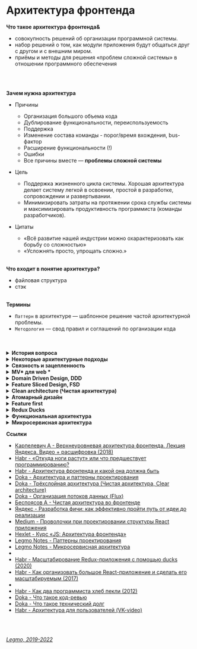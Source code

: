 <h1>Архитектура фронтенда</h1>

**Что такое архитектура фронтенда&** 
- совокупность решений об организации программной системы.
- набор решений о том, как модули приложения будут общаться друг с другом и с внешним миром.
- приёмы и методы для решения «проблем сложной системы» в отношении программного обеспечения
<br>
<br>

**Зачем нужна архитектура**
- Причины
  - Организация большого объема кода
  - Дублирование функциональности, переиспользуемость
  - Поддержка
  - Изменение состава команды - порог/время вхождения, bus-фактор
  - Расширение функциональности (!)
  - Ошибки
  - Все причины вместе — **проблемы сложной системы**

- Цель
  - Поддержка жизненного цикла системы. Хорошая архитектура делает систему легкой в освоении, простой в разработке, сопровождении и развертывании. 
  - Минимизировать затраты на протяжении срока службы системы и максимизировать продуктивность программиста (команды разработчиков).

- Цитаты
  - «Всё развитие нашей индустрии можно охарактеризовать как борьбу со сложностью»
  - «Усложнять просто, упрощать сложно.»
    <br>
    <br>

**Что входит в понятие архитектура?**
- файловая структура
- стэк
  <br>
  <br>

**Термины**
- `Паттерн` в архитектуре — шаблонное решение частой архитектурной проблемы.
- `Методология` — свод правил и соглашений по организации кода
<br>
<br>

[//]: # (История вопроса)
<details><summary><b>История вопроса</b></summary><p>

- 1968 — Эдсгер Дейкстра. Статья «Operator GOTO considered harmful» («Оператор GOTO — оператор безусловного перехода — зло»)
- 1970-е — Дейкстра и Дэвид Парнас — развивали идею, в соавторстве и по отдельности
- 1996 — первая подробная книга об архитектуре. Мэри Шоу и Дэвид Гэрлан. «Архитектура программного обеспечения: перспективы новой дисциплины» («Software Architecture: Perspectives on an Emerging Discipline»)
- После этого подробных книг об архитектуре ПО практически не писалось — именно из-за области применения. В каждой сфере знаний есть свои архитектурные подходы, часто не применимые в других областях. Архитектура — процесс творческий => конкретные книги про как писать архитектуру, вы не найдете.
- 2007 — вышел первый стандарт программной архитектуры: «ISO ISO / IEC 42010:2007». «IEEE 1471: ANSI / IEEE 1471 — 2000: Рекомендации по описанию преимущественно программных систем».

<br></p>
</details> 

[//]: # (Некоторые архитектурные подходы)
<details><summary><b>Некоторые архитектурные подходы</b></summary><p>

- MVC, MVP, MVVM, MV* — 19XX
- Компонент-контейнерный подход — 2000-2010
- Domain Driven Design (DDD) — 2003
- Onion Architecture — 2003-2012
- Clean architecture (Чистая архитектура) — 2012
- Атомарная архитектура, atomic design — 2013
- Микросервисная архитектура — 2011
- Feature Based / Feature first — 2010-2016
- Vertical slices — 2010-2016
- Flux, Redux — 2015
- Redux Duсks — 2015
- Business Logic Component (BLoC)
- Feature Driven Architecture (FDA) — 2018
- Feature Sliced Design (FSD) — 2018
- Функциональная архитектура

<br></p>
</details>

[//]: # (Связность и зацепленность)
<details><summary><b>Связность и зацепленность</b></summary><p>

Хорошая архитектура должна обладать низкой связностью, высокой зацепленностью.<br>
`Low coupling, high cohesion`

`Связность` (coupling) — взаимная зависимость модулей между собой.<br> 
Сколько изменений надо внести в модули при изменении другого модуля.<br>
Чем ниже этот показатель — тем лучше.<br>
Плохо кода модули зависят друг от друга — изменили что-то в компоненте User и надо вносить кучу правок в других модулях.

`Зацепленность` (cohesion) — степень общности обязанностей модуля.<br> 
Насколько модуль сфокусирована на решении одной задачи.<br>
Чем выше этот показатель — тем лучше.<br>
Плохо кода модуль решает несколько разных задач (например авторизация и шифрование).


Ссылки:

- [ООП: некоторые принципы разработки программ на C++](https://statmod.ru/3-5/programming/oop_potapov/index.htm)
- [Как написать аккуратный код? Часть вторая: связность](https://bureau.ru/soviet/20200227/?ysclid=l95u4bmvwd168275487)
- [Medium - Low Coupling и High Cohesion](https://medium.com/german-gorelkin/low-coupling-high-cohesion-d36369fb1be9)
- []()

<br></p>
</details>

[//]: # (MV* для web todo: дополнить)
<details><summary><b>MV* для web *</b></summary><p>

`Model-View-Controller` (Модель-Вид-Контроллер)<br>
Конструкционный шаблон, архитектурный паттерн, концепция. 1979 г<br>
Описывает способ построения структуры приложения, сферы ответственности и взаимодействие каждой из частей в этой
структуре.

Основная идея: нужно чётко разделять ответственность за различное функционирование в наших приложениях.<br>
Делим приложение на 3 основных компонента, каждый отвечает за свои задачи.
Модификация каждого компонента может осуществляться независимо.

- `Model` - обработка данных и логика приложения
- `View` - представление данных пользователю (в любом формате). Пользовательский интерфейс
- `Controller` - обработка действий пользователя, вызов соответствующих ресурсов. Логика управления

Концепция стала популярна благодаря включению в две среды разработки: Struts и Ruby on Rails.

**Модификации**<br>
Есть много модификаций шаблона MV* 
- HMVC (Hierarchical MVC) и другие


[//]: # (Model)
<details><summary><b>Model</b></summary><p>

Для извлечения и манипуляций данными приложения.<br>
Данные и правила, которые используются для работы с данными.<br>
Содержит логику управления данными.

Только данные, которые должны быть обработаны в соответствии с правилами (дата не может указывать в будущее, e-mail
должен быть в определённом формате, имя не может быть длиннее Х символов, и так далее).

Даёт контроллеру представление данных, которые запросил пользователь (сообщение, страницу книги, фотоальбом, и тому
подобное). Модель данных будет одинаковой, вне зависимости от того, как мы хотим представлять их пользователю (таблицей,
списком...).

<br></p>
</details>

[//]: # (View &#40;Представление, Вид&#41;)
<details><summary><b>View (Представление, Вид)</b></summary><p>

Отвечает за видимое пользователю отображение этих данных.
Применительно к web — формирует отдаваемый сервером браузеру пользователя HTML/CSS.

Обеспечивает различные способы представления данных, которые получены из модели.<br>
Это может быть шаблон, который заполняется данными. Может быть несколько различных view, и контроллер выбирает, какой
подходит наилучшим образом для текущей ситуации.

<br></p>
</details>

[//]: # (Controller)
<details><summary><b>Controller</b></summary><p>

Управляет всем этим оркестром. Содержит организационную логику.

Обеспечивает связь между пользователем и системой: контролирует ввод данных пользователем и использует модель и
представление для реализации необходимой реакции.

Контроллер может быть устроен так:

- основной котнтроллер - получает все запросы
- он вызывает другие контроллеры - для выполнения действий в зависимости от ситуации.

<br></p>
</details>

[//]: # (Стандартная схема работы MVC)
<details><summary><b>Стандартная схема работы MVC</b></summary><p>

- Контроллер получает запрос
- Посылает команду Модели на работу с данными
- В зависимости от ответа Модели Контроллер решает - какое из Представлений вызвать для формирования итогового ответа на
  изначальный Запрос
- Представление по команде Контроллера меняет отображение информации на экране.
- Пользователь взаимодействует с Представлением (кликает по кнопке, например), и тем самым формирует новый запрос к
  Контроллеру

Веб приложение обычно состоит из набора контроллеров, моделей и видов.


<br></p>
</details>

[//]: # (MV* для React & Redux)
<details><summary><b>MVC для React & Redux</b></summary><p>

**Вариант 1**
- Model = State. Состояние, хранящееся в Redux Store
- View = React компоненты без хуков и своего стейта.
- Controller = Redux (Reducer, Action)
<br>
<br>

**Вариант 2**
- Model = Redux
- View = React
- Controller = React-redux. Обёртка, которая принимает стейт, диспатчит ActionCreators и т. При условии, что никаких "
  умных" компонент со своим стейтом и т.д.

<br></p>
</details>

[//]: # (Model-View-View Model)
<details><summary><b>Model-View-View Model</b></summary><p>

Позволяет связывать элементы представления со свойствами и событиями View-модели.<br>
Каждый слой этого паттерна не знает о существовании другого слоя.

Для MVVM связывание представления с View-моделью осуществляется автоматически, а для MVP — необходимо программировать

Используется в ситуации, когда возможно «связывание данных» без необходимости ввода специальных интерфейсов представления.

Используется для разделения модели и её представления, что необходимо для их изменения отдельно друг от друга.<br>
Например, разработчик задаёт логику работы с данными, а дизайнер работает с пользовательским интерфейсом.

MVVM удобно использовать вместо классического MVC и ему подобных когда в платформе есть «связывание данных».<br> 
В MVC/MVP изменения в пользовательском интерфейсе не влияют непосредственно на Mодель, а предварительно идут через Контроллер или Presenter. 
В MVVM (например WPF и Silverlight) есть концепция «связывания данных», позволяющая связывать данные с визуальными элементами в обе стороны. Следовательно, при использовании этого приёма применение модели MVC становится крайне неудобным из-за того, что привязка данных к представлению напрямую не укладывается в концепцию MVC/MVP.


**Шаблон MVVM состоит из трёх частей**
- `Модель` — логика работы с данными и описание фундаментальных данных, необходимых для работы приложения.
- `Представление` — графический интерфейс (окна, списки, кнопки и т. п.). 
  - Выступает подписчиком на событие изменения значений свойств или команд, предоставляемых `Моделью Представления`. 
  - Если в `Модели Представления` изменилось свойство — она оповещает всех подписчиков об этом, и Представление запрашивает обновлённое значение свойства из `Модели Представления`. 
  - Если пользователь воздействует на интерфейс, Представление вызывает соот. команду, предоставленную `Моделью Представления`.
- `Модель Представления` (ViewModel) — абстракция Представления + обёртка данных из Модели, подлежащиx связыванию. 
  - Содержит 
    - Модель, преобразованную к Представлению, 
    - команды, которыми может пользоваться Представление, чтобы влиять на Модель.

<br></p>
</details>

**Картинки**

<img src="/Assets/Img/architecture-mv-1.jpg" title="Схема 1" alt="Схема 1" />

**Ссылки**

- [Концепция MVC для чайников](https://ruseller.com/lessons.php?id=666)
- [MVC для веб: проще некуда](https://habr.com/ru/post/181772/)
- [Habr - Честный MVC на React + Redux (2016)](https://habr.com/ru/company/developersoft/blog/305812/)
- [Doka - Архитектурный паттерн MVC ](https://doka.guide/js/architecture-mvc/)
- [Medium - Прощай, Redux (2018)](https://medium.com/devschacht/jack-scott-goodbye-redux-4f11cc3c6af5)

<br></p>
</details>

[//]: # (Domain Driven Design, DDD)
<details><summary><b>Domain Driven Design, DDD</b></summary><p>

`Domain Driven Design` (предметно-ориентированное проектирование) - подход построения моделей программных продуктов.

DDD не связан с технологиями. Это про архитектуру.<br>
Вместо этого речь идет о развитии знаний о бизнесе и использовании технологий для обеспечения ценности.

Книга Эрика Эванса «Предметно-ориентированное проектирование (DDD): структуризация сложных программных систем»<br>
Рекоменация Кузебюрдина (It-Kamasutra)

Программное обеспечение это не только код. Код редко является конечной целью вашей работы. Код это только средства
решения бизнес-задач. Так почему код должен быть на языке отличном от языка бизнеса? DDD подчеркивает что код и бизнес
должны говорить на одном языке. Когда барьер преодолён, нет необходимости в переводе или утомительной синхронизации,
информация не потеряется. Каждый участник влияет на Бизнес-Домен, не только разработчики. Получающееся программное
обеспечение - единственная правда для общего языка.

Три основных понятия:

- Единый Язык (Ubiquitous Language)
- Стратегическое моделирование (Strategic Design)
- Тактическое моделирование (Tactical Design)


**Картинки**

<img src="/Assets/Img/architecture-ddd-1.jpg" title="Схема 1" alt="Схема 1" />

<br>
<br>

**Ссылки**

- [Habr - Domain Driven Design на практике](https://habr.com/ru/post/334126/)
- [Domain Driven Design (DDD) - что это такое? И как начать использовать DDD в разработке](https://blog-programmista.ru/post/132-ddd-what-is-it.html)
- [Что можно узнать о Domain Driven Design за 10 минут?](https://itnan.ru/post.php?c=1&p=489352)
- []()

<br></p>
</details>

[//]: # (Feature Sliced Design, FSD)
<details><summary><b>Feature Sliced Design, FSD</b></summary><p>

`Feature Sliced Design` - методология проектирования архитектуры frontend-приложений.<br>
Свод правил и соглашений по организации кода

Полезна для средних и больших проектов, которые будут в вашем распоряжении несколько лет.<br>
Учитывает регулярные изменения требований бизнеса.

Не привязана к конкретному языку программирования, UI-фреймворку или менеджеру состояния. 

Одним из минусов является высокий порог входа.<br>
Разработчик должен понимать как работает этот подход и при разработке очередного модуля вам придется подумать о правильности его расположения.

Выделяются следующие архитектурные абстракции:
- `слои` - по области влияния
    - app - инициализация приложения (init, styles, providers, ...);
    - processes - бизнес-процессы приложения управляющие страницами (payment, auth, ...);
    - pages - страницы приложения (user-page, ...);
    - features - части функциональности приложения (auth-by-oauth, ...);
    - entities - бизнес-сущности (viewer, order, ...);
    - shared - переиспользуемый инфраструктурный код (UIKit, libs, API, ...).
- `слайсы` - по бизнес-домену
  - разделение кода на слайсы зависит от проекта, не определяется методологией
  - Например:
    - user
    - post
    - comment
- `сегменты` - по назначению в реализации
    - ui - UI-представление модуля (components, widgets, canvas, ...);
    - model - бизнес-логика модуля (store, effects/actions, hooks/contracts, ...);
    - lib - вспомогательные библиотеки;
    - api - логика взаимодействия с API;
    - config - модуль конфигурации приложения и его окружения.

\*\*\*

- Методология состоит из разделения на 
  - страницы
  - виджеты
  - фичи
  - сущности
  - shared-компоненты

- В папке каждой сущности, виджета, страницы происходит разделение на 
  - /ui, 
  - /lib, 
  - /model. 
 
Основная сложность при использовании методологии заключается в том, чтобы грамотно разбить код.<br>
Всегда проще просто взять, вынести компоненты фичи в папку `/components`, но со временем - с ростом проекта - приходит понимание того, что не всё так просто, и длинная папка `/components` может не радовать, как и размазывание логики фичи по множеству папок, будь то `/redux` или какая-нибудь `/core` папка, куда складываются бизнес-сущности и их логика.


**Ссылки**
- [Оф. сайт](https://feature-sliced.design/)
- [Habr - Архитектура фронтенда и какой она должна быть (2022)](https://habr.com/ru/post/667214/)
- [Илья Азин (Яндекс) — Доклад Feature-Sliced Design (2021, YouTube)](https://www.youtube.com/watch?v=af-PD2yIUiU)
- [Методология "feature-sliced" - идеальный способ структурировать растущий проект?](https://okusov.ru/metodologiya-feature-sliced-idealnyj-sposob-strukturirovat-rastushij-proekt)
- [Структура frontend-приложений. Миф или реальность? (2022)](https://vc.ru/s/fly-code/512625-struktura-frontend-prilozheniy-mif-ili-realnost)
- []()

<br></p>
</details>

[//]: # (Clean architecture. Чистая архитектура)
<details><summary><b>Clean architecture (Чистая архитектура)</b></summary><p>

***

2012 г.

`Чистая архитектура` — способ разделения ответственностей и частей функциональности по степени их близости к предметной области приложения.<br>

`Предметная область` (домен) — часть реального мира, которую моделируем программой. <br>
Такие преобразования данных, которые отражают преобразования в реальном мире.<br>
Например, если мы обновили название товара, то замена старого имени на новое и есть преобразование предметной области (доменное преобразование).

Также называют `трёхслойной арзитектурой` — приложение делится на слои
- `домен` в центре
- `прикладной слой` вокруг него
- `слой адаптеров` снаружи

Чем дальше мы от центра — тем функциональность кода более «сервисная», тем дальше она от предметной области нашего приложения.<br>
Это важно когда мы принимаем решение, к какому слою отнести какой-либо модуль.

[//]: # (Слой 1 — домен)
<details><summary><b>Слой 1 — домен</b></summary><p>

Сущности и данные, которые описывают предметную область приложения и код для преобразования этих данных.

Например, для магазина это: 
- сущности: товары, заказы, пользователи, корзина 
- функции для обновления их данных.

Ядро, которое отличает одно приложение от другого.<br>
То, что точно не поменяется, если мы будем переезжать с React на Angular, или если изменим какой-то пользовательский сценарий.<br>

Структура данных доменных сущностей и суть их преобразований не зависит от внешних обстоятельств.<br>
Внешние обстоятельства запускают доменные преобразования, но не определяют, как они будут протекать.

Для функции добавления товара в корзину неважно, как именно товар был добавлен: самим пользователем через кнопку «Купить» или автоматически по промо-коду. Она в обоих случаях будет принимать товар и возвращать обновлённую корзину с добавленным товаром.
<br></p>
</details>

[//]: # (Слой 2 — прикладной)
<details><summary><b>Слой 2 — прикладной</b></summary><p>

Здесь описываются `юзкейсы` и `порты`. <br>

`Юзкейсы` — пользовательские сценарии. <br>
Отвечают за то, что происходит после возникновения какого-то события.

Например, сценарий «Положить товар в корзину» — это юзкейс. <br>
Описывает действия, которые должны произойти после нажатия на кнопку. 
Говорит:
- сходи на сервер, отправь такой запрос;
- теперь выполни такое-то доменное преобразование;
- а теперь перерисуй UI, используя новые данные.

`Порты` — спецификации того, как наше приложение хочет, чтобы с ним общался внешний мир. Интерфейсы, контракты на поведение.<br>
Служат «буфером» между хотелками нашего приложения и реалиями внешнего мира.<br> 

`Входные порты` (Input Ports) — говорят, как приложение хочет, чтобы к нему обращались извне.<br> 
`Выходные порты` (Output Ports) — говорят, как приложение собирается общаться с внешним миром.
<br></p>
</details>

[//]: # (Слой 3 — адаптеры)
<details><summary><b>Слой 3 — адаптеры</b></summary><p>

`Адаптеры` превращают несовместимое API внешних сервисов в совместимое с хотелками нашего приложения.

Адаптеры — способ понизить зацепление между нашим кодом и кодом сторонних сервисов.<br> 
Низкое зацепление уменьшает необходимость менять один модуль при изменении других.

Во фронтенде чаще всего адаптеры — это UI-фреймворк и модуль запросов к API-серверу. <br>
Например:
- UI-фреймворк;
- модуль запросов к API;
- адаптер для работы с локальным хранилищем (Local storage Browser API);
- адаптеры и конвертеры ответов API к прикладному слою.

Адаптеры часто делят на:
- `управляющие` (driving) — которые посылают сигналы нашему приложению;
  - с ними чаще всего взаимодействует пользователь
  - например, обработка нажатия кнопки UI-фреймворком — это работа управляющего адаптера. Он работает с браузерным API (по сути сторонним сервисом) и преобразует событие в понятный нашему приложению сигнал.
- `управляемые` (driven) — которые получают сигналы от нашего приложения.
  - взаимодействуют с инфраструктурой.
  - во фронтенде большая часть инфраструктуры — это бекенд-сервер, но иногда мы можем взаимодействовать и с какими-то другими сервисами напрямую, например, с поисковым движком.
<br></p>
</details>

[//]: # (Правило зависимостей)
<details><summary><b>Правило зависимостей</b></summary><p>

Только внешние слои могут зависеть от внутренних. 

Следствия:
- домен должен быть независим;
- прикладной слой может зависеть от домена;
- внешние слои могут зависеть от чего угодно.

<br></p>
</details>

[//]: # (Плюсы чистой архитектуры)
<details><summary><b>Плюсы чистой архитектуры</b></summary><p>

- Обособленный домен
  Вся главная функциональность приложения обособлена и собрана в одном месте — в домене. Функциональность в домене независима, а значит, её проще тестировать. Чем меньше у модуля зависимостей, тем меньше нужно инфраструктуры для тестирования, меньше нужно моков и стабов.
  Также обособленный домен проще проверять на соответствие ожиданиям бизнеса. Это помогает новым разработчикам быстрее сориентироваться с тем, что приложение должно делать. Кроме того, обособленный домен помогает быстрее искать ошибки и неточности «перевода» с языка бизнеса на язык программирования.
  - Независимые юзкейсы
  Сценарии приложения, юзкейсы, описаны отдельно. Именно они диктуют, какие сторонние сервисы понадобятся. Мы подстраиваем внешний мир под свои нужды, а не наоборот — это даёт больше свободы в выборе сторонних сервисов. Например, мы можем быстро поменять платёжную систему, если нынешняя стала требовать слишком большую комиссию.
  Также код юзкейсов получается плоским, тестируемым и расширяемым. Мы увидим это на примере позже.
- Заменяемые сторонние сервисы 
  - Внешние сервисы становятся заменяемыми благодаря адаптерам. Пока мы не меняем интерфейс взаимодействия с приложением, нам не важно, какой именно внешний сервис будет реализовывать этот интерфейс.
  Таким образом мы создаём барьер для распространения изменений: изменения в чужом коде не влияют напрямую на наш. Адаптеры также ограничивают и распространение ошибок во время работы приложения.

<br></p>
</details>

[//]: # (Недостатки)
<details><summary><b>Недостатки</b></summary><p>

- Требует времени 
  - Не только на проектирование, но и на реализацию. Всегда проще вызвать сторонний сервис напрямую, чем писать адаптеры. 
- Иногда излишне многословна 
- Завышает порог входа 
- Увеличивает количество кода
<br></p>
</details>

[//]: # (Картинки)
<details><summary><b>Картинки</b></summary><p>

<img src="/Assets/Img/architecture-clean-1.jpg" title="Схема 1" alt="Схема 1" />
<br></p>
</details>

**Ссылки**
- [Robert C. Martin - The Clean Architecture](https://blog.cleancoder.com/uncle-bob/2012/08/13/the-clean-architecture.html)
- [Беспоясов А - Чистая архитектура во фронтенде](https://bespoyasov.ru/blog/clean-architecture-on-frontend/)
- [Беспоясов А - Чистая архитектура во фронтенде. Доклад (YouTube)](https://youtu.be/h4WQRqNjmX0)
- [Беспоясов А - Чистая архитектура во фронтенде. Слайды к докладу](https://bespoyasov.ru/slides/clean-architecture-on-frontend/)

<br></p>
</details>

[//]: # (Атомарный дизайн)
<details><summary><b>Атомарный дизайн</b></summary><p>

Модульная методология для создания библиотек паттернов, простых в поддержке, масштабировании и развитии.<br>
Создание крупных и сложных UI-компонентов из более мелких и простых.

Брэд Фрост, 2016.<br>

5 категорий компонентов:
- `атомы` - неделимы элементы. Кнопка, ссылка, цвет
- `молекулы` - несколько атомов. Строка поиска - текстовое поле + кнопка + пиктограмма + подсказки
- `организмы` - несколько молекул и атомов. Шапка сайта 
- `шаблон` - законченные веб-страницы или экраны приложений (но с тестовым контентом)
- `страницы` - шаблон, заполненный реальным контентом (картинками, текстами и т.д.)

Примеры реализации
- [Storybook](https://storybook.js.org/) - инструмент для разработки и управления библиотекой UI компонентов. Open Source
- [Pattern Lab](https://patternlab.io/) - генератор статических сайтов, использующий методологию атомарного дизайна.

Ссылки:

- [Habr - Атомарный веб-дизайн (2015)](https://habr.com/ru/post/249223/)
- [Брэд Фрост — Атомарный дизайн (перевод)](https://medium.com/%D0%B0%D1%82%D0%BE%D0%BC%D0%B0%D1%80%D0%BD%D1%8B%D0%B9-%D0%B4%D0%B8%D0%B7%D0%B0%D0%B9%D0%BD/atomic-design-foreword-4960ad17bc1a)
- [Всё, что вам нужно знать об атомарном дизайне](https://deadsign.ru/ui/everything-you-need-to-know-about-atomic-design/)

<br></p>
</details>

[//]: # (Feature first)
<details><summary><b>Feature first</b></summary><p>

Большое приложение должно быть набором небольших приложений, которые функционируют изолированно.

`Feature` — единица проекта, на основе разнообразия которых строится продукт.
`Feature-first` — предполагает, что все компоненты, объединенные общей логикой и интерфейсом, являются фичей и располагаются в одном месте.

Иногда под `features` понимают пользовательские сценарии.<br>
Например — добавление товара в корзину, пополнение кошелька.<br>
Есть сущности (пользователь, товар, корзина), есть действия которые мы с ними можем соврешить - подписатьсся на пользователя, зарегистрировать его, авторизовать... Эти действия — features.

Открывая папку feature/Profile, мы находим весь код, относящийся к функционалу профиля пользователя и сразу получаем представление, как это работает.

Похоже на микросервисную архитектуру.

Общий подход:
- Вне папки компонента нет файлов, которые связывают его с приложением. 
- Когда вы используете компонент в приложении — вы импортируете его, как если бы это был любой другой модуль или библиотека. Вплоть до включения файла Readme.md в папку каждого компонента.

Преимущества:
- вы поощряете изоляцию и инкапсуляцию ваших компонентов пользовательского интерфейса. Вы буквально гарантируете, что компоненты вашего приложения будут повторно использоваться в будущих проектах.

\*\*\*

**Ссылки**
- [Организация кода в масштабных React проектах.(2018)](https://blogru.4xxi.com/%D0%BE%D1%80%D0%B3%D0%B0%D0%BD%D0%B8%D0%B7%D0%B0%D1%86%D0%B8%D1%8F-%D0%BA%D0%BE%D0%B4%D0%B0-%D0%B2-%D0%BC%D0%B0%D1%81%D1%88%D1%82%D0%B0%D0%B1%D0%BD%D1%8B%D1%85-react-%D0%BF%D1%80%D0%BE%D0%B5%D0%BA%D1%82%D0%B0%D1%85-bc00ce1621e3)
-[Medium - Feature First Organization (2016)](https://medium.com/front-end-weekly/the-secret-to-organization-in-functional-programming-913484e85fc9)

<br></p>
</details>

[//]: # (Redux Duсks)
<details><summary><b>Redux Duсks</b></summary><p>

См [Legmo Notes - React. Ducks](../JS/React.md#ducks)

<br></p>
</details>

[//]: # (Функциональная архитектура)
<details><summary><b>Функциональная архитектура</b></summary><p>

Примерно так: 
- до начала работы с кодом анализируем будущий продукт
- решаем какие потребуются функции 
- выделяем функции общие для разных частей 
- расставляем их по рейтингу и т.д. 

- [Шерер П - Функциональная архитектура цифровых продуктов. Часть 1](https://sherer-pro.turbopages.org/sherer.pro/s/blog/funkcionalnaja-arhitektura-cifrovyh-produktov-chast-1/)
- [Шерер П - Функциональная архитектура цифровых продуктов. Часть 2](https://sherer-pro.turbopages.org/sherer.pro/s/blog/funkcionalnaja-arhitektura-cifrovyh-produktov-chast-2/)
- [Шерер П - Функциональная архитектура цифровых продуктов. Часть 3](https://sherer-pro.turbopages.org/sherer.pro/s/blog/funkcionalnaya-arxitektura-cifrovyx-produktov-chast-3/?last_related=1&turbo_feed_type=full)

<br></p>
</details>

[//]: # (Микросервисная архитектура)
<details><summary><b>Микросервисная архитектура</b></summary><p>

См [Legmo Notes - Микросервисная архитектура](../WebDeveloping/Microservices.md)

<br></p>
</details>

**Ссылки**

- [Карпелевич А - Верхнеуровневая архитектура фронтенда. Лекция Яндекса. Видео + расшифровка (2018)](https://itnan.ru/post.php?c=1&p=425611)
- [Habr - «Откуда ноги растут» или что предшествует программированию?](https://habr.com/ru/company/otus/blog/493898/)
- [Habr - Архитектура фронтенда и какой она должна быть](https://habr.com/ru/post/667214/)
- [Doka - Архитектура и паттерны проектирования](https://doka.guide/js/architecture-and-design-patterns/)
- [Doka - Трёхслойная архитектура (Чистая архитектура, Clear architecture)](https://doka.guide/js/clean-architecture/)
- [Doka - Организация потоков данных (Flux)](https://doka.guide/js/architecture-data-flow/)
- [Беспоясов А - Чистая архитектура во фронтенде](https://bespoyasov.ru/blog/clean-architecture-on-frontend/)
- [Яндекс - Разработка фичи: как эффективно пройти путь от идеи до реализации](https://academy.yandex.ru/journal/razrabotka-fichi-kak-effektivno-projti-put-ot-idei-do-realizacii)
- [Medium - Проволочки при проектировании структуры React приложения](https://medium.com/@vladimirmorulus/%D0%BF%D1%80%D0%BE%D0%B2%D0%BE%D0%BB%D0%BE%D1%87%D0%BA%D0%B8-%D0%BF%D1%80%D0%B8-%D0%BF%D1%80%D0%BE%D0%B5%D0%BA%D1%82%D0%B8%D1%80%D0%BE%D0%B2%D0%B0%D0%BD%D0%B8%D0%B8-%D1%81%D1%82%D1%80%D1%83%D0%BA%D1%82%D1%83%D1%80%D1%8B-react-%D0%BF%D1%80%D0%B8%D0%BB%D0%BE%D0%B6%D0%B5%D0%BD%D0%B8%D1%8F-609f80105e2c)
- [Hexlet - Курс «JS: Архитектура фронтенда»](https://ru.hexlet.io/courses/js-frontend-architecture)
- [Legmo Notes - Паттерны проектирования](./Pattern.md)
- [Legmo Notes - Микросервисная архитектура](../WebDeveloping/Microservices.md)
- 
- [Habr - Масштабирование Redux-приложения с помощью ducks (2020)](https://habr.com/ru/company/otus/blog/492638/?ysclid=l6sz05stk7523793176)
- [Habr - Как организовать большое React-приложение и сделать его масштабируемым (2017)](https://habr.com/ru/company/nix/blog/329060/)
- 
- [Habr - Как два программиста хлеб пекли (2012)](https://habr.com/ru/post/153225/)
- [Doka - Что такое код-ревью](https://doka.guide/tools/code-review/)
- [Doka - Что такое технический долг](https://doka.guide/js/technical-debt/)
- [Habr - Архитектура для пользователей (VK-video)](https://habr.com/ru/company/vk/blog/687752/)

<br>
<br>

*[Legmo, 2019-2022](https://github.com/Legmo/notes/)*